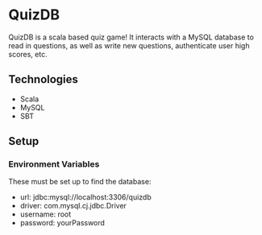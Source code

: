 # QuizDB
QuizDB is a scala based quiz game! It interacts with 
a MySQL database to read in questions, as well as write
new questions, authenticate user high scores, etc.

## Technologies
- Scala
- MySQL
- SBT

## Setup
### Environment Variables
These must be set up to find the database:
- url: jdbc:mysql://localhost:3306/quizdb
- driver: com.mysql.cj.jdbc.Driver
- username: root
- password: yourPassword